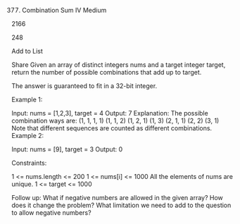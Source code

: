 377. Combination Sum IV
Medium

2166

248

Add to List

Share
Given an array of distinct integers nums and a target integer target, return the number of possible combinations that add up to target.

The answer is guaranteed to fit in a 32-bit integer.



Example 1:

Input: nums = [1,2,3], target = 4
Output: 7
Explanation:
The possible combination ways are:
(1, 1, 1, 1)
(1, 1, 2)
(1, 2, 1)
(1, 3)
(2, 1, 1)
(2, 2)
(3, 1)
Note that different sequences are counted as different combinations.
Example 2:

Input: nums = [9], target = 3
Output: 0


Constraints:

1 <= nums.length <= 200
1 <= nums[i] <= 1000
All the elements of nums are unique.
1 <= target <= 1000


Follow up: What if negative numbers are allowed in the given array? How does it change the problem? What limitation we need to add to the question to allow negative numbers?
